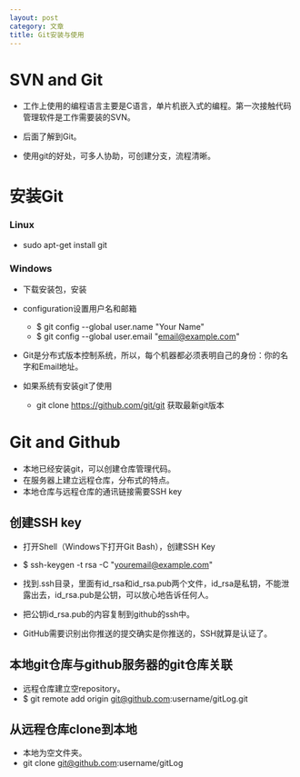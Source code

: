 ```yaml
---
layout: post
category: 文章
title: Git安装与使用
---
```



# SVN and Git

- 工作上使用的编程语言主要是C语言，单片机嵌入式的编程。第一次接触代码管理软件是工作需要装的SVN。

- 后面了解到Git。

- 使用git的好处，可多人协助，可创建分支，流程清晰。

# 安装Git

### Linux 
- sudo apt-get install git

### Windows
- 下载安装包，安装
- configuration设置用户名和邮箱
    - $ git config --global user.name "Your Name"
    - $ git config --global user.email "email@example.com"

- Git是分布式版本控制系统，所以，每个机器都必须表明自己的身份：你的名字和Email地址。

- 如果系统有安装git了使用
    - git clone https://github.com/git/git 获取最新git版本

# Git and Github

- 本地已经安装git，可以创建仓库管理代码。
- 在服务器上建立远程仓库，分布式的特点。
- 本地仓库与远程仓库的通讯链接需要SSH key

## 创建SSH key

- 打开Shell（Windows下打开Git Bash），创建SSH Key

- $ ssh-keygen -t rsa -C "youremail@example.com"
- 找到.ssh目录，里面有id_rsa和id_rsa.pub两个文件，id_rsa是私钥，不能泄露出去，id_rsa.pub是公钥，可以放心地告诉任何人。
- 把公钥id_rsa.pub的内容复制到github的ssh中。
- GitHub需要识别出你推送的提交确实是你推送的，SSH就算是认证了。

## 本地git仓库与github服务器的git仓库关联

- 远程仓库建立空repository。
- $ git remote add origin git@github.com:username/gitLog.git

## 从远程仓库clone到本地

- 本地为空文件夹。
- git clone git@github.com:username/gitLog
 